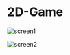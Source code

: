 # 2D-Game

![screen1](https://user-images.githubusercontent.com/49656590/172048858-59725427-00eb-4475-800f-e5abdf5f2022.png)

![screen2](https://user-images.githubusercontent.com/49656590/172048867-0a21a555-ec69-46ff-94f0-ef48a4869b91.png)
